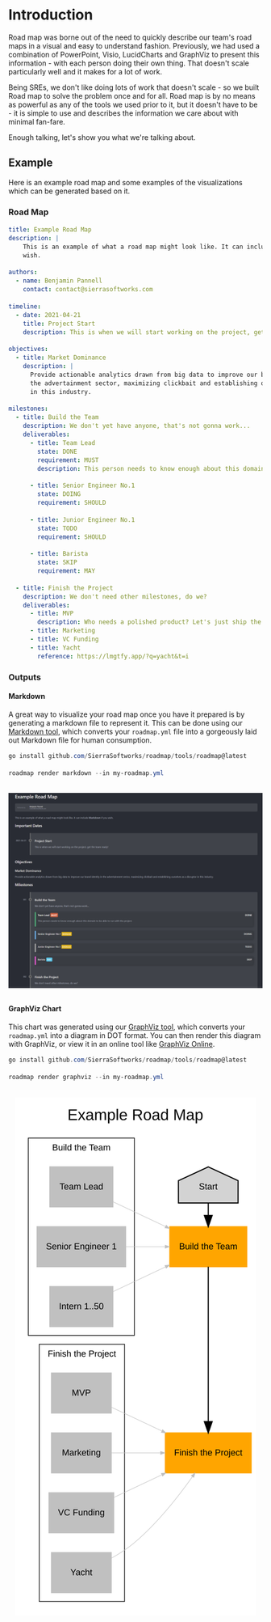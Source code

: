 # Introduction
Road map was borne out of the need to quickly describe our team's road maps
in a visual and easy to understand fashion. Previously, we had used a combination
of PowerPoint, Visio, LucidCharts and GraphViz to present this information - with
each person doing their own thing. That doesn't scale particularly well and it
makes for a lot of work.

Being SREs, we don't like doing lots of work that doesn't scale - so we built
Road map to solve the problem once and for all. Road map is by no means as
powerful as any of the tools we used prior to it, but it doesn't have to be -
it is simple to use and describes the information we care about with minimal
fan-fare.

Enough talking, let's show you what we're talking about.

## Example
Here is an example road map and some examples of the visualizations which can
be generated based on it.

### Road Map
```yaml
title: Example Road Map
description: |
    This is an example of what a road map might look like. It can include **Markdown** if you
    wish.

authors:
  - name: Benjamin Pannell
    contact: contact@sierrasoftworks.com

timeline:
  - date: 2021-04-21
    title: Project Start
    description: This is when we will start working on the project, get the team ready!

objectives:
  - title: Market Dominance
    description: |
      Provide actionable analytics drawn from big data to improve our brand identity in
      the advertainment sector, maximizing clickbait and establishing ourselves as a disruptor
      in this industry.

milestones:
  - title: Build the Team
    description: We don't yet have anyone, that's not gonna work...
    deliverables:
      - title: Team Lead
        state: DONE
        requirement: MUST
        description: This person needs to know enough about this domain to be able to run with the project.

      - title: Senior Engineer No.1
        state: DOING
        requirement: SHOULD

      - title: Junior Engineer No.1
        state: TODO
        requirement: SHOULD

      - title: Barista
        state: SKIP
        requirement: MAY

  - title: Finish the Project
    description: We don't need other milestones, do we?
    deliverables:
      - title: MVP
        description: Who needs a polished product? Let's just ship the MVP and call it done.
      - title: Marketing
      - title: VC Funding
      - title: Yacht
        reference: https://lmgtfy.app/?q=yacht&t=i
```

### Outputs

#### Markdown
A great way to visualize your road map once you have it prepared is by generating a markdown file to represent
it. This can be done using our [Markdown tool](/tools/documentation/markdown/README.md), which converts your
`roadmap.yml` file into a gorgeously laid out Markdown file for human consumption.


```powershell
go install github.com/SierraSoftworks/roadmap/tools/roadmap@latest

roadmap render markdown --in my-roadmap.yml
```

<img style="display: block; margin: 2rem auto;" src="./example_md.png" alt="Example Rendered Roadmap">

#### GraphViz Chart
This chart was generated using our [GraphViz tool](/tools/visualizations/graphviz/README.md), which converts your `roadmap.yml` into a diagram
in DOT format. You can then render this diagram with GraphViz, or view it in an online tool like
[GraphViz Online](https://dreampuf.github.io/GraphvizOnline).

```powershell
go install github.com/SierraSoftworks/roadmap/tools/roadmap@latest

roadmap render graphviz --in my-roadmap.yml
```

<img style="display: block; margin: 2rem auto;" src="../tools/visualizations/graphviz/output.svg" alt="Example Rendered Roadmap">
